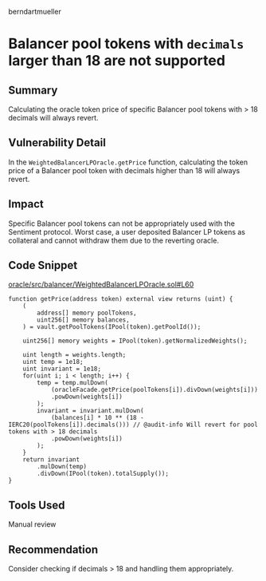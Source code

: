 berndartmueller
# Balancer pool tokens with `decimals` larger than 18 are not supported

## Summary

Calculating the oracle token price of specific Balancer pool tokens with > 18 decimals will always revert.

## Vulnerability Detail

In the `WeightedBalancerLPOracle.getPrice` function, calculating the token price of a Balancer pool token with decimals higher than 18 will always revert.

## Impact

Specific Balancer pool tokens can not be appropriately used with the Sentiment protocol. Worst case, a user deposited Balancer LP tokens as collateral and cannot withdraw them due to the reverting oracle.

## Code Snippet

[oracle/src/balancer/WeightedBalancerLPOracle.sol#L60](https://github.com/sentimentxyz/oracle/blob/59b26a3d8c295208437aad36c470386c9729a4bc/src/balancer/WeightedBalancerLPOracle.sol#L60)

```solidity
function getPrice(address token) external view returns (uint) {
    (
        address[] memory poolTokens,
        uint256[] memory balances,
    ) = vault.getPoolTokens(IPool(token).getPoolId());

    uint256[] memory weights = IPool(token).getNormalizedWeights();

    uint length = weights.length;
    uint temp = 1e18;
    uint invariant = 1e18;
    for(uint i; i < length; i++) {
        temp = temp.mulDown(
            (oracleFacade.getPrice(poolTokens[i]).divDown(weights[i]))
            .powDown(weights[i])
        );
        invariant = invariant.mulDown(
            (balances[i] * 10 ** (18 - IERC20(poolTokens[i]).decimals())) // @audit-info Will revert for pool tokens with > 18 decimals
            .powDown(weights[i])
        );
    }
    return invariant
        .mulDown(temp)
        .divDown(IPool(token).totalSupply());
}
```

## Tools Used

Manual review

## Recommendation

Consider checking if decimals > 18 and handling them appropriately.
